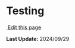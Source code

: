 <script setup>
    import Docs from "@lesli-dev/components/lesli-working.vue"
</script>

# Testing

<Docs />

<section class="lesli-markdown-info">
    <p><a target="blank" href="https://github.com/LesliTech/Lesli/tree/master/docs/testing/test.md"><i class="ri-external-link-fill"></i>&nbsp;Edit this page</a><p/>
    <p><b>Last Update: </b>2024/09/29</p>
</section>

<!-- This code was automatically generated -->
<!-- to update this docs please run rake docs:build -->

